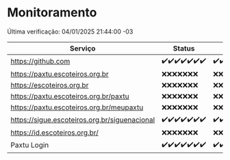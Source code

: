 # Monitoramento

Última verificação: 04/01/2025 21:44:00 -03

|Serviço|Status|Últimas 24h|
|---|---|---|
|https://github.com|<span title="2024-12-29: OK=23">✔️</span><span title="2024-12-30: OK=23">✔️</span><span title="2024-12-31: OK=23">✔️</span><span title="2025-01-01: OK=23">✔️</span><span title="2025-01-02: OK=23">✔️</span><span title="2025-01-03: OK=23">✔️</span><span title="2025-01-04: OK=1">✔️</span>|<span title="03/01/2025 23:07:00 -03 : 200">✔️</span><span title="04/01/2025 00:11:00 -03 : 200">✔️</span><span title="04/01/2025 01:09:00 -03 : 200">✔️</span><span title="04/01/2025 02:07:00 -03 : 200">✔️</span><span title="04/01/2025 03:10:00 -03 : 200">✔️</span><span title="04/01/2025 04:07:00 -03 : 200">✔️</span><span title="04/01/2025 05:10:00 -03 : 200">✔️</span><span title="04/01/2025 06:07:00 -03 : 200">✔️</span><span title="04/01/2025 07:08:00 -03 : 200">✔️</span><span title="04/01/2025 08:05:00 -03 : 200">✔️</span><span title="04/01/2025 09:13:00 -03 : 200">✔️</span><span title="04/01/2025 10:12:00 -03 : 200">✔️</span><span title="04/01/2025 11:06:00 -03 : 200">✔️</span><span title="04/01/2025 12:07:00 -03 : 200">✔️</span><span title="04/01/2025 13:08:00 -03 : 200">✔️</span><span title="04/01/2025 14:06:00 -03 : 200">✔️</span><span title="04/01/2025 15:10:00 -03 : 200">✔️</span><span title="04/01/2025 16:04:00 -03 : 200">✔️</span><span title="04/01/2025 17:08:00 -03 : 200">✔️</span><span title="04/01/2025 18:06:00 -03 : 200">✔️</span><span title="04/01/2025 19:06:00 -03 : 200">✔️</span><span title="04/01/2025 20:07:00 -03 : 200">✔️</span><span title="04/01/2025 21:44:00 -03 : 200">✔️</span>|
|https://paxtu.escoteiros.org.br|<span title="2024-12-29: Falhas=23">❌</span><span title="2024-12-30: Falhas=23">❌</span><span title="2024-12-31: Falhas=23">❌</span><span title="2025-01-01: Falhas=23">❌</span><span title="2025-01-02: Falhas=23">❌</span><span title="2025-01-03: Falhas=23">❌</span><span title="2025-01-04: Falhas=1">❌</span>|<span title="03/01/2025 23:07:00 -03 : 403">❌</span><span title="04/01/2025 00:11:00 -03 : 403">❌</span><span title="04/01/2025 01:09:00 -03 : 403">❌</span><span title="04/01/2025 02:07:00 -03 : 403">❌</span><span title="04/01/2025 03:10:00 -03 : 403">❌</span><span title="04/01/2025 04:07:00 -03 : 403">❌</span><span title="04/01/2025 05:10:00 -03 : 403">❌</span><span title="04/01/2025 06:07:00 -03 : 403">❌</span><span title="04/01/2025 07:08:00 -03 : 403">❌</span><span title="04/01/2025 08:05:00 -03 : 403">❌</span><span title="04/01/2025 09:13:00 -03 : 403">❌</span><span title="04/01/2025 10:12:00 -03 : 403">❌</span><span title="04/01/2025 11:06:00 -03 : 403">❌</span><span title="04/01/2025 12:07:00 -03 : 403">❌</span><span title="04/01/2025 13:08:00 -03 : 403">❌</span><span title="04/01/2025 14:06:00 -03 : 403">❌</span><span title="04/01/2025 15:10:00 -03 : 403">❌</span><span title="04/01/2025 16:04:00 -03 : 403">❌</span><span title="04/01/2025 17:08:00 -03 : 403">❌</span><span title="04/01/2025 18:06:00 -03 : 403">❌</span><span title="04/01/2025 19:06:00 -03 : 403">❌</span><span title="04/01/2025 20:07:00 -03 : 403">❌</span><span title="04/01/2025 21:44:00 -03 : 403">❌</span>|
|https://escoteiros.org.br|<span title="2024-12-29: Falhas=23">❌</span><span title="2024-12-30: Falhas=23">❌</span><span title="2024-12-31: Falhas=23">❌</span><span title="2025-01-01: Falhas=23">❌</span><span title="2025-01-02: Falhas=23">❌</span><span title="2025-01-03: Falhas=23">❌</span><span title="2025-01-04: Falhas=1">❌</span>|<span title="03/01/2025 23:07:00 -03 : 403">❌</span><span title="04/01/2025 00:11:00 -03 : 403">❌</span><span title="04/01/2025 01:09:00 -03 : 403">❌</span><span title="04/01/2025 02:07:00 -03 : 403">❌</span><span title="04/01/2025 03:10:00 -03 : 403">❌</span><span title="04/01/2025 04:07:00 -03 : 403">❌</span><span title="04/01/2025 05:10:00 -03 : 403">❌</span><span title="04/01/2025 06:07:00 -03 : 403">❌</span><span title="04/01/2025 07:08:00 -03 : 403">❌</span><span title="04/01/2025 08:05:00 -03 : 403">❌</span><span title="04/01/2025 09:13:00 -03 : 403">❌</span><span title="04/01/2025 10:13:00 -03 : 403">❌</span><span title="04/01/2025 11:06:00 -03 : 403">❌</span><span title="04/01/2025 12:07:00 -03 : 403">❌</span><span title="04/01/2025 13:08:00 -03 : 403">❌</span><span title="04/01/2025 14:06:00 -03 : 403">❌</span><span title="04/01/2025 15:10:00 -03 : 403">❌</span><span title="04/01/2025 16:04:00 -03 : 403">❌</span><span title="04/01/2025 17:08:00 -03 : 403">❌</span><span title="04/01/2025 18:06:00 -03 : 403">❌</span><span title="04/01/2025 19:06:00 -03 : 403">❌</span><span title="04/01/2025 20:07:00 -03 : 403">❌</span><span title="04/01/2025 21:44:00 -03 : 403">❌</span>|
|https://paxtu.escoteiros.org.br/paxtu|<span title="2024-12-29: Falhas=23">❌</span><span title="2024-12-30: Falhas=23">❌</span><span title="2024-12-31: Falhas=23">❌</span><span title="2025-01-01: Falhas=23">❌</span><span title="2025-01-02: Falhas=23">❌</span><span title="2025-01-03: Falhas=23">❌</span><span title="2025-01-04: Falhas=1">❌</span>|<span title="03/01/2025 23:07:00 -03 : 403">❌</span><span title="04/01/2025 00:11:00 -03 : 403">❌</span><span title="04/01/2025 01:09:00 -03 : 403">❌</span><span title="04/01/2025 02:07:00 -03 : 403">❌</span><span title="04/01/2025 03:10:00 -03 : 403">❌</span><span title="04/01/2025 04:07:00 -03 : 403">❌</span><span title="04/01/2025 05:10:00 -03 : 403">❌</span><span title="04/01/2025 06:07:00 -03 : 403">❌</span><span title="04/01/2025 07:08:00 -03 : 403">❌</span><span title="04/01/2025 08:05:00 -03 : 403">❌</span><span title="04/01/2025 09:13:00 -03 : 403">❌</span><span title="04/01/2025 10:13:00 -03 : 403">❌</span><span title="04/01/2025 11:06:00 -03 : 403">❌</span><span title="04/01/2025 12:07:00 -03 : 403">❌</span><span title="04/01/2025 13:08:00 -03 : 403">❌</span><span title="04/01/2025 14:06:00 -03 : 403">❌</span><span title="04/01/2025 15:10:00 -03 : 403">❌</span><span title="04/01/2025 16:04:00 -03 : 403">❌</span><span title="04/01/2025 17:08:00 -03 : 403">❌</span><span title="04/01/2025 18:06:00 -03 : 403">❌</span><span title="04/01/2025 19:06:00 -03 : 403">❌</span><span title="04/01/2025 20:07:00 -03 : 403">❌</span><span title="04/01/2025 21:44:00 -03 : 403">❌</span>|
|https://paxtu.escoteiros.org.br/meupaxtu|<span title="2024-12-29: Falhas=23">❌</span><span title="2024-12-30: Falhas=23">❌</span><span title="2024-12-31: Falhas=23">❌</span><span title="2025-01-01: Falhas=23">❌</span><span title="2025-01-02: Falhas=23">❌</span><span title="2025-01-03: Falhas=23">❌</span><span title="2025-01-04: Falhas=1">❌</span>|<span title="03/01/2025 23:07:00 -03 : 403">❌</span><span title="04/01/2025 00:11:00 -03 : 403">❌</span><span title="04/01/2025 01:09:00 -03 : 403">❌</span><span title="04/01/2025 02:07:00 -03 : 403">❌</span><span title="04/01/2025 03:10:00 -03 : 403">❌</span><span title="04/01/2025 04:07:00 -03 : 403">❌</span><span title="04/01/2025 05:10:00 -03 : 403">❌</span><span title="04/01/2025 06:07:00 -03 : 403">❌</span><span title="04/01/2025 07:08:00 -03 : 403">❌</span><span title="04/01/2025 08:05:00 -03 : 403">❌</span><span title="04/01/2025 09:13:00 -03 : 403">❌</span><span title="04/01/2025 10:13:00 -03 : 403">❌</span><span title="04/01/2025 11:06:00 -03 : 403">❌</span><span title="04/01/2025 12:07:00 -03 : 403">❌</span><span title="04/01/2025 13:08:00 -03 : 403">❌</span><span title="04/01/2025 14:06:00 -03 : 403">❌</span><span title="04/01/2025 15:10:00 -03 : 403">❌</span><span title="04/01/2025 16:04:00 -03 : 403">❌</span><span title="04/01/2025 17:08:00 -03 : 403">❌</span><span title="04/01/2025 18:06:00 -03 : 403">❌</span><span title="04/01/2025 19:06:00 -03 : 403">❌</span><span title="04/01/2025 20:07:00 -03 : 403">❌</span><span title="04/01/2025 21:44:00 -03 : 403">❌</span>|
|https://sigue.escoteiros.org.br/siguenacional|<span title="2024-12-29: OK=23">✔️</span><span title="2024-12-30: OK=23">✔️</span><span title="2024-12-31: OK=23">✔️</span><span title="2025-01-01: OK=23">✔️</span><span title="2025-01-02: OK=23">✔️</span><span title="2025-01-03: OK=23">✔️</span><span title="2025-01-04: OK=1">✔️</span>|<span title="03/01/2025 23:07:00 -03 : 200">✔️</span><span title="04/01/2025 00:11:00 -03 : 200">✔️</span><span title="04/01/2025 01:09:00 -03 : 200">✔️</span><span title="04/01/2025 02:07:00 -03 : 200">✔️</span><span title="04/01/2025 03:10:00 -03 : 200">✔️</span><span title="04/01/2025 04:07:00 -03 : 200">✔️</span><span title="04/01/2025 05:10:00 -03 : 200">✔️</span><span title="04/01/2025 06:07:00 -03 : 200">✔️</span><span title="04/01/2025 07:08:00 -03 : 200">✔️</span><span title="04/01/2025 08:05:00 -03 : 200">✔️</span><span title="04/01/2025 09:13:00 -03 : 200">✔️</span><span title="04/01/2025 10:13:00 -03 : 200">✔️</span><span title="04/01/2025 11:06:00 -03 : 200">✔️</span><span title="04/01/2025 12:07:00 -03 : 200">✔️</span><span title="04/01/2025 13:08:00 -03 : 200">✔️</span><span title="04/01/2025 14:06:00 -03 : 200">✔️</span><span title="04/01/2025 15:10:00 -03 : 200">✔️</span><span title="04/01/2025 16:04:00 -03 : 200">✔️</span><span title="04/01/2025 17:08:00 -03 : 200">✔️</span><span title="04/01/2025 18:06:00 -03 : 200">✔️</span><span title="04/01/2025 19:06:00 -03 : 200">✔️</span><span title="04/01/2025 20:07:00 -03 : 200">✔️</span><span title="04/01/2025 21:44:00 -03 : 200">✔️</span>|
|https://id.escoteiros.org.br/|<span title="2024-12-29: Falhas=23">❌</span><span title="2024-12-30: Falhas=23">❌</span><span title="2024-12-31: Falhas=23">❌</span><span title="2025-01-01: Falhas=23">❌</span><span title="2025-01-02: Falhas=23">❌</span><span title="2025-01-03: Falhas=23">❌</span><span title="2025-01-04: Falhas=1">❌</span>|<span title="03/01/2025 23:07:00 -03 : 403">❌</span><span title="04/01/2025 00:11:00 -03 : 403">❌</span><span title="04/01/2025 01:09:00 -03 : 403">❌</span><span title="04/01/2025 02:07:00 -03 : 403">❌</span><span title="04/01/2025 03:10:00 -03 : 403">❌</span><span title="04/01/2025 04:07:00 -03 : 403">❌</span><span title="04/01/2025 05:10:00 -03 : 403">❌</span><span title="04/01/2025 06:07:00 -03 : 403">❌</span><span title="04/01/2025 07:08:00 -03 : 403">❌</span><span title="04/01/2025 08:05:00 -03 : 403">❌</span><span title="04/01/2025 09:13:00 -03 : 403">❌</span><span title="04/01/2025 10:13:00 -03 : 403">❌</span><span title="04/01/2025 11:06:00 -03 : 403">❌</span><span title="04/01/2025 12:07:00 -03 : 403">❌</span><span title="04/01/2025 13:08:00 -03 : 403">❌</span><span title="04/01/2025 14:06:00 -03 : 403">❌</span><span title="04/01/2025 15:10:00 -03 : 403">❌</span><span title="04/01/2025 16:04:00 -03 : 403">❌</span><span title="04/01/2025 17:08:00 -03 : 403">❌</span><span title="04/01/2025 18:06:00 -03 : 403">❌</span><span title="04/01/2025 19:06:00 -03 : 403">❌</span><span title="04/01/2025 20:07:00 -03 : 403">❌</span><span title="04/01/2025 21:44:00 -03 : 403">❌</span>|
|Paxtu Login|<span title="2024-12-29: OK=23">✔️</span><span title="2024-12-30: OK=23">✔️</span><span title="2024-12-31: OK=23">✔️</span><span title="2025-01-01: OK=23">✔️</span><span title="2025-01-02: OK=23">✔️</span><span title="2025-01-03: OK=23">✔️</span><span title="2025-01-04: OK=1">✔️</span>|<span title="03/01/2025 23:07:00 -03 : 200">✔️</span><span title="04/01/2025 00:11:00 -03 : 200">✔️</span><span title="04/01/2025 01:09:00 -03 : 200">✔️</span><span title="04/01/2025 02:07:00 -03 : 200">✔️</span><span title="04/01/2025 03:10:00 -03 : 200">✔️</span><span title="04/01/2025 04:07:00 -03 : 200">✔️</span><span title="04/01/2025 05:10:00 -03 : 200">✔️</span><span title="04/01/2025 06:07:00 -03 : 200">✔️</span><span title="04/01/2025 07:08:00 -03 : 200">✔️</span><span title="04/01/2025 08:05:00 -03 : 200">✔️</span><span title="04/01/2025 09:13:00 -03 : 200">✔️</span><span title="04/01/2025 10:13:00 -03 : 200">✔️</span><span title="04/01/2025 11:06:00 -03 : 200">✔️</span><span title="04/01/2025 12:07:00 -03 : 200">✔️</span><span title="04/01/2025 13:08:00 -03 : 200">✔️</span><span title="04/01/2025 14:06:00 -03 : 200">✔️</span><span title="04/01/2025 15:10:00 -03 : 200">✔️</span><span title="04/01/2025 16:04:00 -03 : 200">✔️</span><span title="04/01/2025 17:08:00 -03 : 200">✔️</span><span title="04/01/2025 18:06:00 -03 : 200">✔️</span><span title="04/01/2025 19:06:00 -03 : 200">✔️</span><span title="04/01/2025 20:07:00 -03 : 200">✔️</span><span title="04/01/2025 21:44:00 -03 : 200">✔️</span>|
